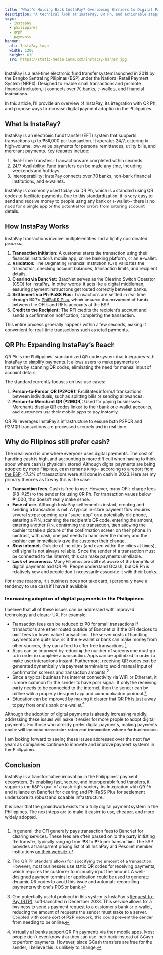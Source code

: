 ```yaml
---
title: "What’s Holding Back InstaPay? Overcoming Barriers to Digital Payments in the PH"
description: "A technical look at InstaPay, QR Ph, and actionable steps to boost digital payment adoption in the Philippines."
tags:
  - instapay
  - philippines
  - qrph
  - payments
banner:
  alt: InstaPay logo
  width: 1200
  height: 630
  src: https://static-media.ianm.com/instapay-banner.jpg
---
```


InstaPay is a real-time electronic fund transfer system launched in 2018 by the Bangko Sentral ng Pilipinas (BSP) under the National Retail Payment System (NRPS). Designed to enable small transactions and promote financial inclusion, it connects over 70 banks, e-wallets, and financial institutions.

In this article, I’ll provide an overview of InstaPay, its integration with QR Ph, and propose ways to increase digital payment adoption in the Philippines.

## What Is InstaPay?

InstaPay is an electronic fund transfer (EFT) system that supports transactions up to ₱50,000 per transaction. It operates 24/7, catering to high-volume, low-value payments for personal remittances, utility bills, and merchant payments. Key features include:

1. Real-Time Transfers: Transactions are completed within seconds.
2. 24/7 Availability: Fund transfers can be made any time, including weekends and holidays.
3. Interoperability: InstaPay connects over 70 banks, non-bank financial institutions, and e-wallets.

InstaPay is commonly used today via QR Ph, which is a standard using QR codes to facilitate payments. Due to this standardization, it is very easy to send and receive money to people using any bank or e-wallet-- there is no need for a single app or the potential for errors from entering account details.

## How InstaPay Works

InstaPay transactions involve multiple entities and a tightly coordinated process:

1. **Transaction Initiation:** A customer starts the transaction using their financial institution’s mobile app, online banking platform, or an e-wallet.
2. **Validation:** The Originating Financial Institution (OFI) validates the transaction, checking account balances, transaction limits, and recipient details.
3. **Clearing via BancNet:** BancNet serves as the Clearing Switch Operator (CSO) for InstaPay. In other words, it acts like a digital middleman, ensuring payment instructions get routed correctly between banks.
4. **Settlement via PhilPaSS Plus:** Transactions are settled in real time through BSP’s [PhilPaSS Plus](https://www.bsp.gov.ph/Pages/PAYMENTS%20AND%20SETTLEMENTS/PhilPaSS/PhilPaSS-Overview.aspx), which ensures the movement of funds between the OFI’s and RFI’s accounts at the BSP.
5. **Credit to the Recipient:** The RFI credits the recipient’s account and sends a confirmation notification, completing the transaction.

This entire process generally happens within a few seconds, making it convenient for real-time transactions such as retail payments.

## QR Ph: Expanding InstaPay’s Reach

QR Ph is the Philippines’ standardized QR code system that integrates with InstaPay to simplify payments. It allows users to make payments or transfers by scanning QR codes, eliminating the need for manual input of account details.

The standard currently focuses on two use cases:

1. **Person-to-Person QR (P2PQR):** Facilitates informal transactions between individuals, such as splitting bills or sending allowances.
2. **Person-to-Merchant QR (P2MQR):** Used for paying businesses. Merchants display QR codes linked to their bank or e-wallet accounts, and customers use their mobile apps to pay instantly.

QR Ph leverages InstaPay’s infrastructure to ensure both P2PQR and P2MQR transactions are processed securely and in real time.

## Why do Filipinos still prefer cash?

The ideal world is one where everyone uses digital payments. The cost of handling cash is high, and accounting is more difficult when having to think about where cash is physically stored. Although digital payments are being adopted by more Filipinos, cash remains king-- according to [a report from the BSP](https://www.bsp.gov.ph/PaymentAndSettlement/2023_Report_on_E-payments_Measurement.pdf), 47.2% of transactions were still done in cash in 2023. Here are my primary theories as to why this is the case:

- **Transaction fees.** Cash is free to use. However, many OFIs charge fees (₱8–₱25) to the sender for using QR Ph. For transaction values below ₱1,000, this doesn't really make sense.
- **Ease of use.** Although InstaPay settlement is instant, creating and sending a transaction is not. A typical in-store payment flow requires several steps: opening up a "super app" on a potentially old phone, entering a PIN, scanning the recipient's QR code, entering the amount, entering another PIN, confirming the transaction, then allowing the cashier to take a picture of the confirmation screen on their phone. In contrast, with cash, one just needs to hand over the money and the cashier can immediately give the customer their change.
- **Slow internet.** Outside of the cities (and even within the cities at times), cell signal is not always reliable. Since the sender of a transaction must be connected to the internet, this can make payments unreliable.
- **Lack of awareness.** Many Filipinos are still not aware of the benefits of digital payments and QR Ph. People understand GCash, but QR Ph is relatively new and people don't necessarily associate it with their banks.

For these reasons, if a business does not take card, I personally have a tendency to use cash if I have it available.

### Increasing adoption of digital payments in the Philippines

I believe that all of these issues can be addressed with improved technology and clearer UX. For example:

- Transaction fees can be reduced to ₱0 for small transactions if transactions are either routed outside of Bancnet or if the OFI decides to omit fees for lower value transactions. The server costs of handling payments are quite low, so if the e-wallet or bank can make money from other sources, they can afford to offer free transactions.[^fees]
- Apps can be improved by reducing the number of screens one must go to in order to complete a transaction. Apps can be optimized in order to make user interactions instant. Furthermore, receiving QR codes can be generated dynamically via payment terminals to avoid manual input of confirmation screens and transaction amounts.[^qrph-receive]
- Since a typical business has internet connectivity via WiFi or Ethernet, it is more common for the sender to have poor signal. If only the receiving party needs to be connected to the internet, then the sender can be offline with a properly designed app and communication protocol.[^rtp]
- Education can be improved by making it clearer that QR Ph is just a way to pay from one's bank or e-wallet.[^education]

Although the adoption of digital payments is already increasing rapidly, addressing these issues will make it easier for more people to adopt digital payments. For those who already prefer digital payments, making payments easier will increase conversion rates and transaction volume for businesses.

I am looking forward to seeing these issues addressed over the next few years as companies continue to innovate and improve payment systems in the Philippines.

## Conclusion

InstaPay is a transformative innovation in the Philippines’ payment ecosystem. By enabling fast, secure, and interoperable fund transfers, it supports the BSP’s goal of a cash-light society. Its integration with QR Ph and reliance on BancNet for clearing and PhilPaSS Plus for settlement underscore its robust and scalable infrastructure.

It is clear that the groundwork exists for a fully digital payment system in the Philippines. The next steps are to make it easier to use, cheaper, and more widely adopted.

[^fees]: In general, the OFI generally pays transaction fees to BancNet for clearing services. These fees are often passed on to the party initiating the transfer, typically ranging from ₱8 to ₱25 per transaction. The BSP provides a transparent pricing list of all InstaPay and Pesonet member institutions [on their website](https://www.bsp.gov.ph/PaymentAndSettlement/Fees.pdf).

[^qrph-receive]: The QR Ph standard allows for specifying the amount of a transaction. However, most businesses use static QR codes for receiving payments, which requires the customer to manually input the amount. A well-designed payment terminal or application could be used to generate dynamic QR codes to avoid this issue and automate reconciling payments with one's POS or bank.

[^rtp]: One potentially useful protocol in this system is InstaPay's [Request-to-Pay (RTP)](https://www.bsp.gov.ph/PaymentAndSettlement/2023_Report_on_E-payments_Measurement.pdf), soft-launched in December 2023. This service allows for a business to send a payment request to a customer's bank or e-wallet, reducing the amount of requests the sender must make to a server. Coupled with some sort of P2P network, this could prevent the sender from needing to be online.

[^education]: Virtually all banks support QR Ph payments via their mobile apps. Most people don't even know that they can use their bank instead of GCash to perform payments. However, since GCash transfers are free for the sender, I believe this is unlikely to change.
